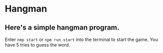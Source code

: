 # Hangman

## Here's a simple hangman program.
Enter `nmp start` or `npm run start` into the terminal to start the game. You have 5 tries to guess the word.
